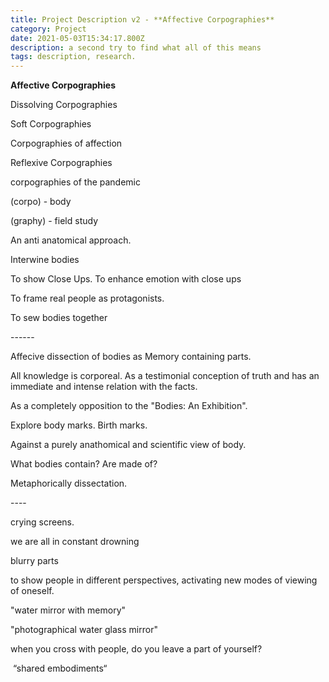 ```yaml
---
title: Project Description v2 - **Affective Corpographies**
category: Project
date: 2021-05-03T15:34:17.800Z
description: a second try to find what all of this means
tags: description, research.
---
```

**Affective Corpographies**

Dissolving Corpographies

Soft Corpographies 

Corpographies of affection

Reflexive Corpographies

corpographies of the pandemic

(corpo) - body

(graphy) - field study

An anti anatomical approach. 

Interwine bodies

To show Close Ups. To enhance emotion with close ups

To frame real people as protagonists.

To sew bodies together

\------

Affecive dissection of bodies as Memory containing parts.

All knowledge is corporeal. As a testimonial conception of truth and has an immediate and intense relation with the facts.

As a completely opposition to the "Bodies: An Exhibition".

Explore body marks. Birth marks.

Against a purely anathomical and scientific view of body.

What bodies contain? Are made of? 

Metaphorically dissectation.

\----

crying screens.

we are all in constant drowning

blurry parts

to show people in different perspectives, activating new modes of viewing of oneself.

"water mirror with memory"

"photographical water glass mirror"

when you cross with people, do you leave a part of yourself?

 “shared embodiments“